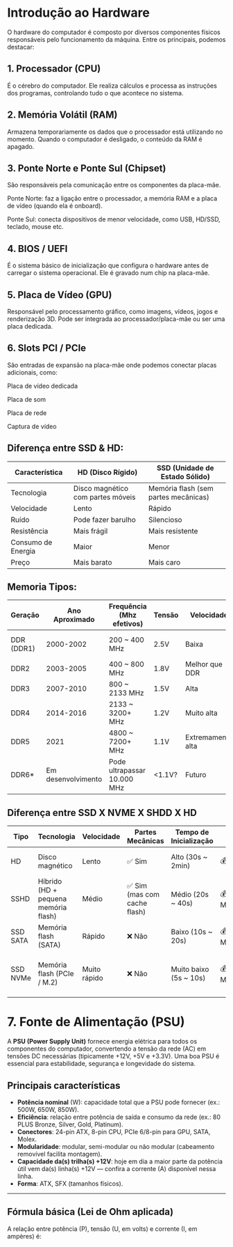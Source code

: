 # Introdução ao Hardware

O hardware do computador é composto por diversos componentes físicos responsáveis pelo funcionamento da máquina. Entre os principais, podemos destacar:

## 1. Processador (CPU)

É o cérebro do computador. Ele realiza cálculos e processa as instruções dos programas, controlando tudo o que acontece no sistema.

## 2. Memória Volátil (RAM)

Armazena temporariamente os dados que o processador está utilizando no momento.
Quando o computador é desligado, o conteúdo da RAM é apagado.

## 3. Ponte Norte e Ponte Sul (Chipset)

São responsáveis pela comunicação entre os componentes da placa-mãe.

Ponte Norte: faz a ligação entre o processador, a memória RAM e a placa de vídeo (quando ela é onboard).

Ponte Sul: conecta dispositivos de menor velocidade, como USB, HD/SSD, teclado, mouse etc.

## 4. BIOS / UEFI

É o sistema básico de inicialização que configura o hardware antes de carregar o sistema operacional.
Ele é gravado num chip na placa-mãe.

## 5. Placa de Vídeo (GPU)

Responsável pelo processamento gráfico, como imagens, vídeos, jogos e renderização 3D.
Pode ser integrada ao processador/placa-mãe ou ser uma placa dedicada.

## 6. Slots PCI / PCIe

São entradas de expansão na placa-mãe onde podemos conectar placas adicionais, como:

Placa de vídeo dedicada

Placa de som

Placa de rede

Captura de vídeo


## Diferença entre SSD & HD:

| Característica     | HD (Disco Rígido)               | SSD (Unidade de Estado Sólido)     |
|--------------------|----------------------------------|-------------------------------------|
| Tecnologia         | Disco magnético com partes móveis | Memória flash (sem partes mecânicas) |
| Velocidade         | Lento                            | Rápido                              |
| Ruído              | Pode fazer barulho               | Silencioso                          |
| Resistência        | Mais frágil                      | Mais resistente                     |
| Consumo de Energia | Maior                            | Menor                               |
| Preço              | Mais barato                      | Mais caro                           |


## Memoria Tipos:

| Geração   | Ano Aproximado | Frequência (Mhz efetivos) | Tensão | Velocidade | Observações |
|-----------|----------------|---------------------------|--------|------------|-------------|
| DDR (DDR1) | 2000-2002       | 200 ~ 400 MHz              | 2.5V   | Baixa      | Primeira geração de DDR usada em PCs |
| DDR2      | 2003-2005       | 400 ~ 800 MHz              | 1.8V   | Melhor que DDR | Menor consumo que DDR1 |
| DDR3      | 2007-2010       | 800 ~ 2133 MHz             | 1.5V   | Alta       | Muito utilizada por muitos anos |
| DDR4      | 2014-2016       | 2133 ~ 3200+ MHz           | 1.2V   | Muito alta | Mais rápida e eficiente energeticamente |
| DDR5      | 2021            | 4800 ~ 7200+ MHz           | 1.1V   | Extremamente alta | Maior largura de banda |
| DDR6*     | Em desenvolvimento | Pode ultrapassar 10.000 MHz | <1.1V? | Futuro | Ainda não disponível comercialmente |

## Diferença entre SSD X NVME X SHDD X HD

| Tipo        | Tecnologia | Velocidade | Partes Mecânicas | Tempo de Inicialização | Custo | Melhor Uso |
|-------------|-------------|------------|-------------------|-------------------------|--------|-------------|
| HD          | Disco magnético | Lento      | ✅ Sim             | Alto (30s ~ 2min)        | 💰 Barato | Armazenar grandes arquivos |
| SSHD        | Híbrido (HD + pequena memória flash) | Médio      | ✅ Sim (mas com cache flash) | Médio (20s ~ 40s) | 💰💰 Moderado | Usuários que querem algo intermediário |
| SSD SATA    | Memória flash (SATA) | Rápido     | ❌ Não             | Baixo (10s ~ 20s)        | 💰💰 Moderado | Sistema operacional e programas |
| SSD NVMe    | Memória flash (PCIe / M.2) | Muito rápido | ❌ Não             | Muito baixo (5s ~ 10s)  | 💰💰💰 Mais caro | Alto desempenho, jogos e tarefas pesadas |

# 7. Fonte de Alimentação (PSU)

A **PSU (Power Supply Unit)** fornece energia elétrica para todos os componentes do computador, convertendo a tensão da rede (AC) em tensões DC necessárias (tipicamente +12V, +5V e +3.3V). Uma boa PSU é essencial para estabilidade, segurança e longevidade do sistema.

## Principais características
- **Potência nominal** (W): capacidade total que a PSU pode fornecer (ex.: 500W, 650W, 850W).
- **Eficiência**: relação entre potência de saída e consumo da rede (ex.: 80 PLUS Bronze, Silver, Gold, Platinum).
- **Conectores**: 24-pin ATX, 8-pin CPU, PCIe 6/8-pin para GPU, SATA, Molex.
- **Modularidade**: modular, semi-modular ou não modular (cabeamento removível facilita montagem).
- **Capacidade da(s) trilha(s) +12V**: hoje em dia a maior parte da potência útil vem da(s) linha(s) +12V — confira a corrente (A) disponível nessa linha.
- **Forma**: ATX, SFX (tamanhos físicos).

---

## Fórmula básica (Lei de Ohm aplicada)
A relação entre potência (P), tensão (U, em volts) e corrente (I, em ampères) é:





